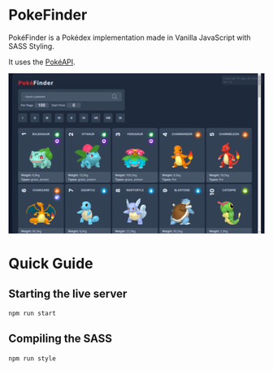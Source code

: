 # PokeFinder
PokéFinder is a Pokédex implementation made in Vanilla JavaScript with SASS Styling.

It uses the [PokéAPI](https://pokeapi.co/).

![PokéFinder screenshot](public/media/preview.png)

# Quick Guide

## Starting the live server
```js
npm run start
```

## Compiling the SASS

```js
npm run style 
```

